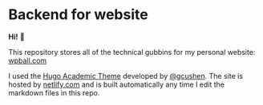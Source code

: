 <!--<p align="center"><a href="https://wowchemy.com" target="_blank" rel="noopener"><img src="https://wowchemy.com/img/logo_200px.png" alt="Wowchemy Website Builder"></a></p>

<!--# Academic Template for [Hugo](https://github.com/gohugoio/hugo)

<!--The Hugo **Academic Resumé Template** empowers you to create your job-winning online resumé and showcase your academic publications.

<!--[Check out the latest demo](https://academic-demo.netlify.app/) of what you'll get in less than 10 minutes, or [view the showcase](https://wowchemy.com/user-stories/).

<!--[**Wowchemy**](https://wowchemy.com) makes it easy to create a beautiful website for free. Edit your site in Markdown, Jupyter, or RStudio (via Blogdown), generate it with Hugo, and deploy with GitHub or Netlify. Customize anything on your site with widgets, themes, and language packs.

<!--- 👉 [**Get Started**](https://wowchemy.com/templates/)
<!--- 📚 [View the **documentation**](https://wowchemy.com/docs/)
<!--- 💬 [Chat with the **Wowchemy community**](https://discord.gg/z8wNYzb) or [**Hugo community**](https://discourse.gohugo.io)
<!--- 🐦 Twitter: [@wowchemy](https://twitter.com/wowchemy) [@GeorgeCushen](https://twitter.com/GeorgeCushen) [#MadeWithWowchemy](https://twitter.com/search?q=(%23MadeWithWowchemy%20OR%20%23MadeWithAcademic)&src=typed_query)
<!--- 💡 [Request a **feature** or report a **bug** for _Wowchemy_](https://github.com/wowchemy/wowchemy-hugo-modules/issues)
<!--- ⬆️ **Updating Wowchemy?** View the [Update Guide](https://wowchemy.com/docs/guide/update/) and [Release Notes](https://wowchemy.com/updates/)

<!--<!--## Crowd-funded open-source software

<!--To help us develop this template and software sustainably under the MIT license, we ask all individuals and businesses that use it to help support its ongoing maintenance and development via sponsorship.

<!--### [❤️ Click here to unlock rewards with sponsorship](https://wowchemy.com/plans/)

<!--## Ecosystem

<!--* **[Hugo Academic CLI](https://github.com/wowchemy/hugo-academic-cli):** Automatically import publications from BibTeX

<!--[![Screenshot](https://raw.githubusercontent.com/wowchemy/wowchemy-hugo-modules/master/academic.png)](https://wowchemy.com)

<!--## Demo image credits

<!--- [Open book](https://unsplash.com/photos/J4kK8b9Fgj8)
<!--- [Course](https://unsplash.com/photos/JKUTrJ4vK00)

<!--## Latest news
<!--START_SECTION:news-->
<!--* [What&#39;s new in v5.1?](https:&#x2F;&#x2F;wowchemy.com&#x2F;blog&#x2F;v5.1.0&#x2F;)
<!--581-->
<!--* [Version 5.0 (February 2021)](https:&#x2F;&#x2F;wowchemy.com&#x2F;blog&#x2F;v5.0.0&#x2F;)
<!--581-->
<!--* [Version 5.0 Beta 3 (February 2021)](https:&#x2F;&#x2F;wowchemy.com&#x2F;blog&#x2F;v5.0.0-beta.3&#x2F;)
<!--581-->
<!--* [Version 5.0 Beta 2 (January 2021)](https:&#x2F;&#x2F;wowchemy.com&#x2F;blog&#x2F;v5.0.0-beta.2&#x2F;)
<!--581-->
<!--* [Version 5.0 Beta 1 (December 2020)](https:&#x2F;&#x2F;wowchemy.com&#x2F;blog&#x2F;v5.0.0-beta.1&#x2F;)
<!--END_SECTION:news-->

<!--[![Analytics](https://ga-beacon.appspot.com/UA-78646709-2/starter-academic/readme?pixel)](https://github.com/igrigorik/ga-beacon)-->

# Backend for website

**Hi!** :wave:

This repository stores all of the technical gubbins for my personal website: [wpball.com](https://wpball.com)

I used the [Hugo Academic Theme](https://themes.gohugo.io/academic/) developed by [@gcushen](https://github.com/gcushen). The site is hosted by [netlify.com](http://www.netlify.com) and is built automatically any time I edit the markdown files in this repo.
